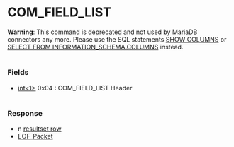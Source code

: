 # COM_FIELD_LIST

**Warning**: This command is deprecated and not used by MariaDB connectors any more. Please use the SQL statements [SHOW COLUMNS](../../../../../reference/sql-statements-and-structure/sql-statements/administrative-sql-statements/show/show-columns.md) or [SELECT FROM INFORMATION_SCHEMA.COLUMNS](../../../../../reference/sql-statements-and-structure/sql-statements/administrative-sql-statements/system-tables/information-schema/information-schema-tables/information-schema-columns-table.md) instead.

#

### Fields

* [int<1>](../protocol-data-types.md#fixed-length-integers) 0x04 : COM_FIELD_LIST Header

#

### Response

* n [resultset row](../4-server-response-packets/resultset-row.md)
* [EOF_Packet](../4-server-response-packets/eof_packet.md)